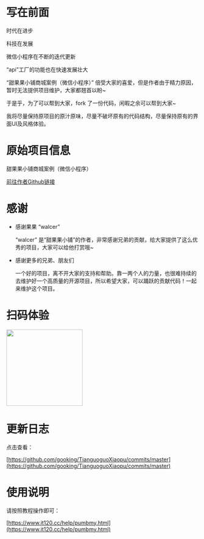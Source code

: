 # 写在前面

时代在进步

科技在发展

微信小程序在不断的迭代更新

“api”工厂的功能也在快速发展壮大

“甜果果小铺商城案例（微信小程序）” 倍受大家的喜爱，但是作者由于精力原因，暂时无法提供项目维护，大家都翘首以盼~

于是乎，为了可以帮到大家，fork 了一份代码，闲暇之余可以帮到大家~

我将尽量保持原项目的原汁原味，尽量不破坏原有的代码结构，尽量保持原有的界面UI及风格体验。

# 原始项目信息

甜果果小铺商城案例（微信小程序）

[前往作者Github链接](https://github.com/walcer/TianguoguoXiaopu)

# 感谢

- 感谢果果 “walcer”
    
    “walcer” 是“甜果果小铺”的作者，非常感谢兄弟的贡献，给大家提供了这么优秀的项目，大家可以给他打赏哦~

- 感谢更多的兄弟、朋友们
    
    一个好的项目，离不开大家的支持和帮助。靠一两个人的力量，也很难持续的去维护好一个高质量的开源项目，所以希望大家，可以踊跃的贡献代码！一起来维护这个项目。

# 扫码体验

<img src="https://dcdn.it120.cc/2020/03/22/d4a4abd1-ea23-42e0-a5f1-210e737ed841.jpg" width="200px">

# 更新日志

点击查看：

[https://github.com/gooking/TianguoguoXiaopu/commits/master](https://github.com/gooking/TianguoguoXiaopu/commits/master)

# 使用说明

请按照教程操作即可：

[https://www.it120.cc/help/pumbmy.html](https://www.it120.cc/help/pumbmy.html)
